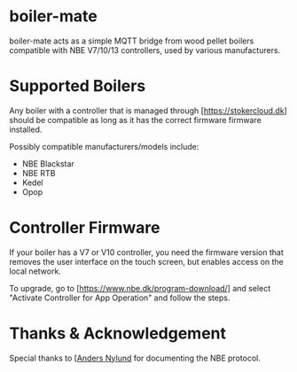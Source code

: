 # boiler-mate

boiler-mate acts as a simple MQTT bridge from wood pellet boilers compatible with
NBE V7/10/13 controllers, used by various manufacturers.

# Supported Boilers

Any boiler with a controller that is managed through [https://stokercloud.dk]
should be compatible as long as it has the correct firmware firmware installed.

Possibly compatible manufacturers/models include:

- NBE Blackstar
- NBE RTB
- Kedel
- Opop

# Controller Firmware

If your boiler has a V7 or V10 controller, you need the firmware version that
removes the user interface on the touch screen, but enables access on the local
network.

To upgrade, go to [https://www.nbe.dk/program-download/] and select "Activate Controller
for App Operation" and follow the steps.

# Thanks & Acknowledgement

Special thanks to [[Anders Nylund](https://github.com/motoz) for documenting the
NBE protocol.
